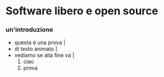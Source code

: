 
# Software libero e open source

### un'introduzione

- questa è una prova |
- di testo animato |
- vediamo se alla fine va |
  1. ciao
  2. prova



